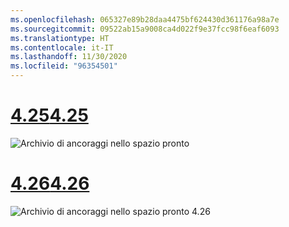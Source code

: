 ```yaml
---
ms.openlocfilehash: 065327e89b28daa4475bf624430d361176a98a7e
ms.sourcegitcommit: 09522ab15a9008ca4d022f9e37fcc98f6eaf6093
ms.translationtype: HT
ms.contentlocale: it-IT
ms.lasthandoff: 11/30/2020
ms.locfileid: "96354501"
---
```

# <a name="425"></a>[<span data-ttu-id="831c5-101">4.25</span><span class="sxs-lookup"><span data-stu-id="831c5-101">4.25</span></span>](#tab/425)

![Archivio di ancoraggi nello spazio pronto](../images/unreal-spatialanchors-store-ready.PNG)

# <a name="426"></a>[<span data-ttu-id="831c5-103">4.26</span><span class="sxs-lookup"><span data-stu-id="831c5-103">4.26</span></span>](#tab/426)

![Archivio di ancoraggi nello spazio pronto 4.26](../images/local-spatial-anchors-img-01.png)